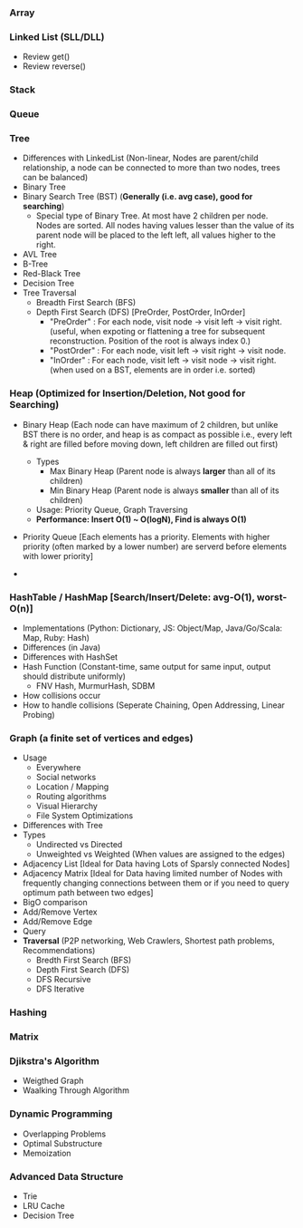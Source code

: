 ### Array
### Linked List (SLL/DLL) 
- Review get()
- Review reverse()
### Stack
### Queue
### Tree
- Differences with LinkedList (Non-linear, Nodes are parent/child relationship, a node can be connected to more than two nodes, trees can be balanced)
- Binary Tree
- Binary Search Tree (BST) (**Generally (i.e. avg case), good for searching**)
  - Special type of Binary Tree. At most have 2 children per node. Nodes are sorted. All nodes having values lesser than the value of its parent node will be placed to the left left, all values higher to the right.
- AVL Tree
- B-Tree
- Red-Black Tree
- Decision Tree
- Tree Traversal
  - Breadth First Search (BFS)
  - Depth First Search (DFS) [PreOrder, PostOrder, InOrder]
    - "PreOrder" : For each node, visit node -> visit left -> visit right. (useful, when expoting or flattening a tree for subsequent reconstruction. Position of the root is always index 0.) 
    - "PostOrder" : For each node, visit left -> visit right -> visit node.
    - "InOrder" : For each node, visit left -> visit node -> visit right. (when used on a BST, elements are in order i.e. sorted)
### Heap (Optimized for Insertion/Deletion, Not good for Searching)
- Binary Heap (Each node can have maximum of 2 children, but unlike BST there is no order, and heap is as compact as possible i.e., every left & right are filled before moving down, left children are filled out first)
  - Types
    - Max Binary Heap (Parent node is always **larger** than all of its children)
    - Min Binary Heap (Parent node is always **smaller** than all of its children)
  - Usage: Priority Queue, Graph Traversing
  - **Performance: Insert O(1) ~ O(logN), Find is always O(1)**
  
- Priority Queue [Each elements has a priority. Elements with higher priority (often marked by a lower number) are serverd before elements with lower priority]
- 
### HashTable / HashMap [Search/Insert/Delete: avg-O(1), worst-O(n)]
- Implementations (Python: Dictionary, JS: Object/Map, Java/Go/Scala: Map, Ruby: Hash)
- Differences (in Java)
- Differences with HashSet
- Hash Function (Constant-time, same output for same input, output should distribute uniformly)
  - FNV Hash, MurmurHash, SDBM
- How collisions occur
- How to handle collisions (Seperate Chaining, Open Addressing, Linear Probing)
### Graph (a finite set of vertices and edges)
- Usage
  - Everywhere
  - Social networks
  - Location / Mapping
  - Routing algorithms
  - Visual Hierarchy
  - File System Optimizations
- Differences with Tree
- Types
  - Undirected vs Directed
  - Unweighted vs Weighted (When values are assigned to the edges)
- Adjacency List [Ideal for Data having Lots of Sparsly connected Nodes]
- Adjacency Matrix [Ideal for Data having limited number of Nodes with frequently changing connections between them or if you need to query optimum path between two edges]
- BigO comparison
- Add/Remove Vertex
- Add/Remove Edge
- Query
- **Traversal** (P2P networking, Web Crawlers, Shortest path problems, Recommendations)
  - Bredth First Search (BFS)
  - Depth First Search (DFS)
  - DFS Recursive
  - DFS Iterative
### Hashing
### Matrix
### Djikstra's Algorithm
- Weigthed Graph
- Waalking Through Algorithm
### Dynamic Programming
- Overlapping Problems
- Optimal Substructure
- Memoization
### Advanced Data Structure
- Trie
- LRU Cache
- Decision Tree